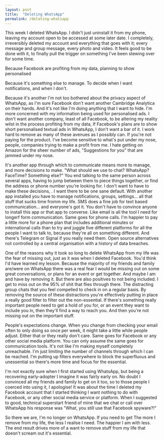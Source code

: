 ```yaml
---
layout: post
title:  "Deleting WhatsApp"
permalink: /deleting-whatsapp
---
```


This week I deleted WhatsApp. I didn't just uninstall it from my phone, leaving my account open to be accessed at some later date. I completely, irreversibly deleted my account and everything that goes with it; every message and group message, every photo and video. It feels good to be done with it, to finally pull the trigger on something I've been stewing over for some time.

Because Facebook are profiting from my data, planning to show personalised 

Because it's something else to manage. To decide when I want notifications, and when I don't.

Because it's another 
I'm not too bothered about the privacy aspect of WhatsApp, as I'm sure Facebook don't want another Cambridge Analytica on their hands. And it's not like I'm doing anything that I want to hide. I'm more concerned with my information being used for personalised ads. I don't want another company, least of all Facebook, to be altering my reality wilst in the process profiting from my data, If Facebook's plans are to show short personalised textual ads in WhatsApp, I don't want a bar of it. I work hard to remove as many of these avenues as I possibly can. If you're not paying for the product. I've become sensitive to what's put under my nose, people, companies trying to make a profit from me. I hate getting on Amazon for the sheer number of ads, "Suggestions for you" that are jammed under my nose.

It's another app through which to communicate means more to manage, and more decisions to make. "What should we use to chat? WhatsApp? FaceTime? Something else?" You end talking to the same person across several apps, having to jump between them to piece things together, or find the address or phone number you're looking for. I don't want to have to make these decisions, . I want there to be one sane default. With another app installed you have to manage notifications, groups, settings... all that stuff that sucks time fromm my life. SMS does a fine job for text based communication... and everyone's got it. You don't have to convince anyone to install this app or that app to converse. Like email is all the tool I need for longerf form communication. Same goes for phone calls. I'm happier to pay a little more for a phone plan that includes additional minutes or international calls than to try and juggle five different platforms for all the people I want to talk to, because they're all on something different. And there's Telegram or Signal if you really need them. Open source alternatives not controlled by a central organisation with a history of data breaches.

One of the reasons why it took so long to delete WhatsApp from my life was the fear of missing out, just as it was when I deleted Facebook. You'd think I'd have learned my lesson. Because the majority of my friends and family are/were on WhatsApp there was a real fear I would be missing out on some great conversations, or plans for an event or get together. And maybe I am and have by removing it. But there are also positives to not being included. I get to miss out on the 95% of shit that flies through there. The distracting group chats that you feel compelled to check in on a regular basis. By removing the source of these distractions you're effectively putting in place a really good filter to filter out the non-essential. If there's something really important people need to get a hold of you for, or an event they want to include you in, then they'll find a way to reach you. And then you're not missing out on the important stuff.

People's expectations change. When you change from checking your email often to only doing so once per week, it might take a little while people adjust. Either that or they really don't care. Same goes for Facebook or any other social media platform. You can only assume the same goes for communication tools. It's not like I'm making myself completely unreachable. I'm just limiting the number of channels through which I can be reached. I'm putting up filters everywhere to block the superfluous and unessential so there's more time and focus for the essential.

I'm not exactly sure when I first started using WhatsApp, but being a recovering early-adopter I imagine it was fairly early on. No doubt I convinced all my friends and family to get on it too, so to those people I coerced into using it, I apologise! It was about the time I deleted my Facebook account that I started thinking I want nothing to do with Facebook, or any other social media service or platform. When I suggested to good, technical superstart friend of mine that we chat or call over WhatsApp his response was "What, you still use that Facebook spyware?!" 

So there we are, I'm no longer on WhatsApp. If you need to get The more I remove from my life, the less I realise I need. The happier I am with less. The end result drives more of a want to remove stuff from my life that doesn't scream out it's essential.
